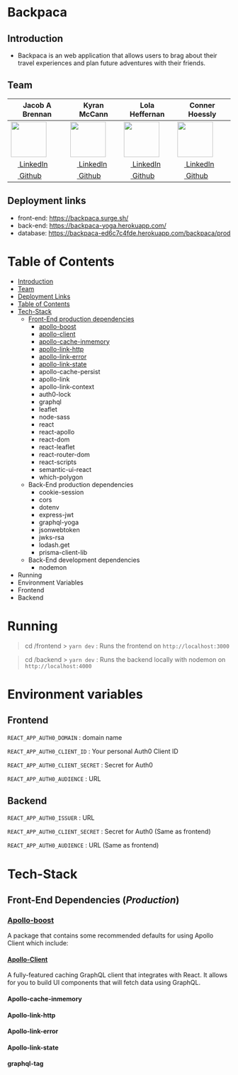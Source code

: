 # Backpaca

## Introduction

- Backpaca is an web application that allows users to brag about their travel experiences and plan future adventures with their friends.

## Team

|Jacob A Brennan| Kyran McCann  | Lola Heffernan  | Conner Hoessly |
| ------------- |-------------| ---------------| --------------| 
| [<img src="https://avatars1.githubusercontent.com/u/2273265?s=400&v=4" width="80">](https://github.com/jacobabrennan)           | [<img src="https://avatars1.githubusercontent.com/u/27053629?s=400&v=4" width="80">](https://github.com/lolax/)              | [<img src="https://avatars1.githubusercontent.com/u/26800433?s=400&v=4" width="80">](https://github.com/kyranmccann)             | [<img src="https://avatars1.githubusercontent.com/u/38872454?s=400&u=2ac045e5fcbdc48357a5407acf888264d352092c&v=4" width="80">](https://github.com/TRIF3X)         | 
|[ <img src="https://static.licdn.com/sc/h/al2o9zrvru7aqj8e1x2rzsrca" width="15"> LinkedIn](https://www.linkedin.com/in/JacobABrennan/)|[ <img src="https://static.licdn.com/sc/h/al2o9zrvru7aqj8e1x2rzsrca" width="15"> LinkedIn](https://www.linkedin.com/in/kyran-mccann/)|[ <img src="https://static.licdn.com/sc/h/al2o9zrvru7aqj8e1x2rzsrca" width="15"> LinkedIn](https://www.linkedin.com/in/lola-heffernan/)|[ <img src="https://static.licdn.com/sc/h/al2o9zrvru7aqj8e1x2rzsrca" width="15"> LinkedIn](https://www.linkedin.com/in/conner-hoessly-0970b38a/)|[ <img src="https://static.licdn.com/sc/h/al2o9zrvru7aqj8e1x2rzsrca" width="15"> LinkedIn
|[<img src="https://github.com/favicon.ico" width="15"> Github](https://github.com/jacobabrennan)|[<img src="https://github.com/favicon.ico" width="15"> Github](https://github.com/kyranmccann)|[<img src="https://github.com/favicon.ico" width="15"> Github](http://github.com/lolax/)|[<img src="https://github.com/favicon.ico" width="15"> Github](https://github.com/TRIF3X)|

## Deployment links

- front-end: https://backpaca.surge.sh/
- back-end: https://backpaca-yoga.herokuapp.com/
- database: https://backpaca-ed6c7c4fde.herokuapp.com/backpaca/prod

# Table of Contents

- [Introduction](#Introduction)
- [Team](#Team)
- [Deployment Links](#Deployment-links)
- [Table of Contents](#Table-of-Contents)
- [Tech-Stack](#Tech-Stack)
  - [Front-End production dependencies](#Front-End-Dependencies-Production)
    - [apollo-boost](#Apollo-Boost)
    - [apollo-client](#Apollo-Client)
    - [apollo-cache-inmemory](#Apollo-cache-inmemory)
    - [apollo-link-http](#Apollo-link-http)
    - [apollo-link-error](#Apollo-link-error)
    - [apollo-link-state](#Apollo-link-state)
    - apollo-cache-persist
    - apollo-link
    - apollo-link-context
    - auth0-lock
    - graphql
    - leaflet
    - node-sass
    - react
    - react-apollo
    - react-dom
    - react-leaflet
    - react-router-dom
    - react-scripts
    - semantic-ui-react
    - which-polygon
  - Back-End production dependencies
    - cookie-session
    - cors
    - dotenv
    - express-jwt
    - graphql-yoga
    - jsonwebtoken
    - jwks-rsa
    - lodash.get
    - prisma-client-lib
  - Back-End development dependencies
     - nodemon
- Running
- Environment Variables
 - Frontend
 - Backend
    
# Running

>cd /frontend > `yarn dev` : Runs the frontend on `http://localhost:3000`

>cd /backend > `yarn dev` : Runs the backend locally with nodemon on `http://localhost:4000`

# Environment variables

## Frontend

`REACT_APP_AUTH0_DOMAIN` : domain name

`REACT_APP_AUTH0_CLIENT_ID` : Your personal Auth0 Client ID

`REACT_APP_AUTH0_CLIENT_SECRET` : Secret for Auth0

`REACT_APP_AUTH0_AUDIENCE` : URL 

## Backend

`REACT_APP_AUTH0_ISSUER` : URL

`REACT_APP_AUTH0_CLIENT_SECRET` : Secret for Auth0 (Same as frontend)

`REACT_APP_AUTH0_AUDIENCE` : URL (Same as frontend)

# Tech-Stack

## Front-End Dependencies (_Production_)

### [Apollo-boost](https://github.com/apollographql/apollo-client/tree/master/packages/apollo-boost)

A package that contains some recommended defaults for using Apollo Client which include:

#### [Apollo-Client](https://github.com/apollographql/apollo-client)

A fully-featured caching GraphQL client that integrates with React. It allows for you to build UI components that will fetch data using GraphQL.

#### Apollo-cache-inmemory

#### Apollo-link-http

#### Apollo-link-error

#### Apollo-link-state

#### graphql-tag
